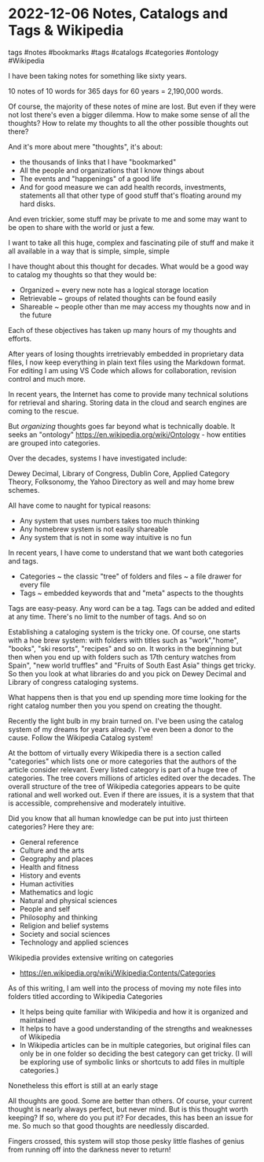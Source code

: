 # 2022-12-06 Notes, Catalogs and Tags & Wikipedia

tags #notes #bookmarks #tags #catalogs #categories #ontology #Wikipedia


I have been taking notes for something like sixty years.

10 notes of 10 words for 365 days for 60 years = 2,190,000 words.

Of course, the majority of these notes of mine are lost. But even if they were not lost there's even a bigger dilemma. How to make some sense of all the thoughts? How to relate my thoughts to all the other possible thoughts out there?

And it's more about mere "thoughts", it's about:

* the thousands of links that I have "bookmarked"
* All the people and organizations that I know things about
* The events and "happenings" of a good life
* And for good measure we can add health records, investments, statements all that other type of good stuff that's floating around my hard disks.

And even trickier, some stuff may be private to me and some may want to be open to share with the world or just a few.

I want to take all this huge, complex and fascinating pile of stuff and make it all available in a way that is simple, simple, simple

I have thought about this thought for decades. What would be a good way to catalog my thoughts so that they would be:

* Organized ~ every new note has a logical storage location
* Retrievable ~ groups of related thoughts can be found easily
* Shareable ~ people other than me may access my thoughts now and in the future

Each of these objectives has taken up many hours of my thoughts and efforts.

After years of losing thoughts irretrievably embedded in proprietary data files, I now keep everything in plain text files using the Markdown format. For editing I am using VS Code which allows for collaboration, revision control and much more.

In recent years, the Internet has come to provide many technical solutions for retrieval and sharing. Storing data in the cloud and search engines are coming to the rescue.

But *organizing* thoughts goes far beyond what is technically doable. It seeks an "ontology" https://en.wikipedia.org/wiki/Ontology - how entities are grouped into categories.

Over the decades, systems I have investigated include:

Dewey Decimal, Library of Congress, Dublin Core, Applied Category Theory, Folksonomy, the Yahoo Directory as well and may home brew schemes.

All have come to naught for typical reasons:

* Any system that uses numbers takes too much thinking
* Any homebrew system is not easily shareable
* Any system that is not in some way intuitive is no fun

In recent years, I have come to understand that we want both categories and tags.

* Categories ~ the classic "tree" of folders and files ~ a file drawer for every file
* Tags ~ embedded keywords that and "meta" aspects to the thoughts

Tags are easy-peasy. Any word can be a tag. Tags can be added and edited at any time. There's no limit to the number of tags. And so on

Establishing a cataloging system is the tricky one. Of course, one starts with a hoe brew system: with folders with titles such as "work","home", "books", "ski resorts", "recipes" and so on. It works in the beginning but then when you end up with folders such as 17th century watches from Spain", "new world truffles" and "Fruits of South East Asia" things get tricky. So then you look at what libraries do and you pick on Dewey Decimal and Library of congress cataloging systems.

What happens then is that you end up spending more time looking for the right catalog number then you you spend on creating the thought.

Recently the light bulb in my brain turned on. I've been using the catalog system of my dreams for years already. I've even been a donor to the cause. Follow the Wikipedia Catalog system!

At the bottom of virtually every Wikipedia there is a section called "categories" which lists one or more categories that the authors of the article consider relevant. Every listed category is part of a huge tree of categories. The tree covers millions of articles edited over the decades. The overall structure of the tree of Wikipedia categories appears to be quite rational and well worked out. Even if there are issues, it is a system that that is accessible, comprehensive and moderately intuitive.

Did you know that all human knowledge can be put into just thirteen categories? Here they are:

* General reference
* Culture and the arts
* Geography and places
* Health and fitness
* History and events
* Human activities
* Mathematics and logic
* Natural and physical sciences
* People and self
* Philosophy and thinking
* Religion and belief systems
* Society and social sciences
* Technology and applied sciences

Wikipedia provides extensive writing on categories
* https://en.wikipedia.org/wiki/Wikipedia:Contents/Categories

As of this writing, I am well into the process of moving my note files into folders titled according to Wikipedia Categories

* It helps being quite familiar with Wikipedia and how it is organized and maintained
* It helps to have a good understanding of the strengths and weaknesses of Wikipedia
* In Wikipedia articles can be in multiple categories, but original files can only be in one folder so deciding the best category can get tricky. (I will be exploring use of symbolic links or shortcuts to add files in multiple categories.)

Nonetheless this effort is still at an early stage

All thoughts are good. Some are better than others. Of course, your current thought is nearly always perfect, but never mind. But is this thought worth keeping? If so, where do you put it? For decades, this has been an issue for me. So much so that good thoughts are needlessly discarded.

Fingers crossed, this system will stop those pesky little flashes of genius from running off into the darkness never to return!
